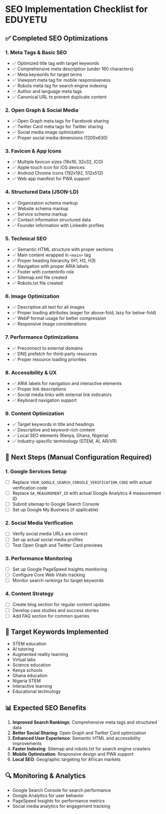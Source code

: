 # SEO Implementation Checklist for EDUYETU

## ✅ Completed SEO Optimizations

### 1. Meta Tags & Basic SEO
- ✅ Optimized title tag with target keywords
- ✅ Comprehensive meta description (under 160 characters)
- ✅ Meta keywords for target terms
- ✅ Viewport meta tag for mobile responsiveness
- ✅ Robots meta tag for search engine indexing
- ✅ Author and language meta tags
- ✅ Canonical URL to prevent duplicate content

### 2. Open Graph & Social Media
- ✅ Open Graph meta tags for Facebook sharing
- ✅ Twitter Card meta tags for Twitter sharing
- ✅ Social media image optimization
- ✅ Proper social media dimensions (1200x630)

### 3. Favicon & App Icons
- ✅ Multiple favicon sizes (16x16, 32x32, ICO)
- ✅ Apple touch icon for iOS devices
- ✅ Android Chrome icons (192x192, 512x512)
- ✅ Web app manifest for PWA support

### 4. Structured Data (JSON-LD)
- ✅ Organization schema markup
- ✅ Website schema markup
- ✅ Service schema markup
- ✅ Contact information structured data
- ✅ Founder information with LinkedIn profiles

### 5. Technical SEO
- ✅ Semantic HTML structure with proper sections
- ✅ Main content wrapped in `<main>` tag
- ✅ Proper heading hierarchy (H1, H2, H3)
- ✅ Navigation with proper ARIA labels
- ✅ Footer with contentinfo role
- ✅ Sitemap.xml file created
- ✅ Robots.txt file created

### 6. Image Optimization
- ✅ Descriptive alt text for all images
- ✅ Proper loading attributes (eager for above-fold, lazy for below-fold)
- ✅ WebP format usage for better compression
- ✅ Responsive image considerations

### 7. Performance Optimizations
- ✅ Preconnect to external domains
- ✅ DNS prefetch for third-party resources
- ✅ Proper resource loading priorities

### 8. Accessibility & UX
- ✅ ARIA labels for navigation and interactive elements
- ✅ Proper link descriptions
- ✅ Social media links with external link indicators
- ✅ Keyboard navigation support

### 9. Content Optimization
- ✅ Target keywords in title and headings
- ✅ Descriptive and keyword-rich content
- ✅ Local SEO elements (Kenya, Ghana, Nigeria)
- ✅ Industry-specific terminology (STEM, AI, AR/VR)

## 🔄 Next Steps (Manual Configuration Required)

### 1. Google Services Setup
- [ ] Replace `YOUR_GOOGLE_SEARCH_CONSOLE_VERIFICATION_CODE` with actual verification code
- [ ] Replace `GA_MEASUREMENT_ID` with actual Google Analytics 4 measurement ID
- [ ] Submit sitemap to Google Search Console
- [ ] Set up Google My Business (if applicable)

### 2. Social Media Verification
- [ ] Verify social media URLs are correct
- [ ] Set up actual social media profiles
- [ ] Test Open Graph and Twitter Card previews

### 3. Performance Monitoring
- [ ] Set up Google PageSpeed Insights monitoring
- [ ] Configure Core Web Vitals tracking
- [ ] Monitor search rankings for target keywords

### 4. Content Strategy
- [ ] Create blog section for regular content updates
- [ ] Develop case studies and success stories
- [ ] Add FAQ section for common queries

## 🎯 Target Keywords Implemented
- STEM education
- AI tutoring
- Augmented reality learning
- Virtual labs
- Science education
- Kenya schools
- Ghana education
- Nigeria STEM
- Interactive learning
- Educational technology

## 📊 Expected SEO Benefits
1. **Improved Search Rankings**: Comprehensive meta tags and structured data
2. **Better Social Sharing**: Open Graph and Twitter Card optimization
3. **Enhanced User Experience**: Semantic HTML and accessibility improvements
4. **Faster Indexing**: Sitemap and robots.txt for search engine crawlers
5. **Mobile Optimization**: Responsive design and PWA support
6. **Local SEO**: Geographic targeting for African markets

## 🔍 Monitoring & Analytics
- Google Search Console for search performance
- Google Analytics for user behavior
- PageSpeed Insights for performance metrics
- Social media analytics for engagement tracking
